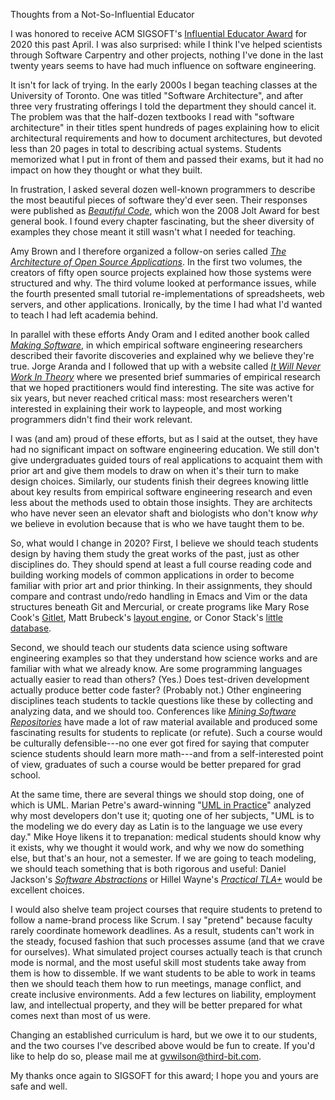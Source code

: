 Thoughts from a Not-So-Influential Educator

I was honored to receive ACM SIGSOFT's
[Influential Educator Award](http://www.sigsoft.org/awards/influentialEducatorAward.html)
for 2020 this past April. I was also surprised: while I think I've helped
scientists through Software Carpentry and other projects, nothing I've done in
the last twenty years seems to have had much influence on software engineering.

It isn't for lack of trying. In the early 2000s I began teaching classes at the
University of Toronto. One was titled "Software Architecture", and after three
very frustrating offerings I told the department they should cancel it. The
problem was that the half-dozen textbooks I read with "software architecture" in
their titles spent hundreds of pages explaining how to elicit architectural
requirements and how to document architectures, but devoted less than 20 pages
in total to describing actual systems. Students memorized what I put in front of
them and passed their exams, but it had no impact on how they thought or what
they built.

In frustration, I asked several dozen well-known programmers to describe the
most beautiful pieces of software they'd ever seen. Their responses were
published as *[Beautiful Code](http://shop.oreilly.com/product/9780596510046.do)*,
which won the 2008 Jolt Award for best general book. I found every chapter
fascinating, but the sheer diversity of examples they chose meant it still
wasn't what I needed for teaching.

Amy Brown and I therefore organized a follow-on series called
*[The Architecture of Open Source Applications](http://aosabook.org)*.
In the first two volumes, the creators of fifty open source projects explained
how those systems were structured and why. The third volume looked at
performance issues, while the fourth presented small tutorial re-implementations
of spreadsheets, web servers, and other applications. Ironically, by the time I
had what I'd wanted to teach I had left academia behind.

In parallel with these efforts Andy Oram and I edited another book called
*[Making Software](http://shop.oreilly.com/product/9780596808303.do)*,
in which empirical software engineering researchers described their favorite
discoveries and explained why we believe they're true. Jorge Aranda and I
followed that up with a website called
*[It Will Never Work In Theory](http://neverworkintheory.org/)*
where we presented brief summaries of empirical research that we hoped
practitioners would find interesting. The site was active for six years, but
never reached critical mass: most researchers weren't interested in explaining
their work to laypeople, and most working programmers didn't find their work
relevant.

I was (and am) proud of these efforts, but as I said at the outset, they have
had no significant impact on software engineering education. We still don't give
undergraduates guided tours of real applications to acquaint them with prior art
and give them models to draw on when it's their turn to make design choices.
Similarly, our students finish their degrees knowing little about key results
from empirical software engineering research and even less about the methods
used to obtain those insights. They are architects who have never seen an
elevator shaft and biologists who don't know *why* we believe in evolution
because that is who we have taught them to be.

So, what would I change in 2020? First, I believe we should teach students
design by having them study the great works of the past, just as other
disciplines do. They should spend at least a full course reading code and
building working models of common applications in order to become familiar with
prior art and prior thinking. In their assignments, they should compare and
contrast undo/redo handling in Emacs and Vim or the data structures beneath Git
and Mercurial, or create programs like
Mary Rose Cook's [Gitlet](http://gitlet.maryrosecook.com/),
Matt Brubeck's [layout engine](https://limpet.net/mbrubeck/2014/08/08/toy-layout-engine-1.html),
or Conor Stack's [little database](https://cstack.github.io/db_tutorial/).

Second, we should teach our students data science using software engineering
examples so that they understand how science works and are familiar with what we
already know. Are some programming languages actually easier to read than
others? (Yes.) Does test-driven development actually produce better code faster?
(Probably not.) Other engineering disciplines teach students to tackle questions
like these by collecting and analyzing data, and we should too. Conferences like
*[Mining Software Repositories](http://www.msrconf.org/)* have made a lot of raw
material available and produced some fascinating results for students to
replicate (or refute). Such a course would be culturally defensible---no one
ever got fired for saying that computer science students should learn more
math---and from a self-interested point of view, graduates of such a course
would be better prepared for grad school.

At the same time, there are several things we should stop doing, one of
which is UML. Marian Petre's award-winning
"[UML in Practice]( http://oro.open.ac.uk/35805/)"
analyzed why most developers don't use it; quoting one of her subjects, "UML is
to the modeling we do every day as Latin is to the language we use every day."
Mike Hoye likens it to trepanation: medical students should know why it exists,
why we thought it would work, and why we now do something else, but that's an
hour, not a semester. If we are going to teach modeling, we should teach
something that is both rigorous and useful:
Daniel Jackson's
*[Software Abstractions](https://mitpress.mit.edu/books/software-abstractions-revised-edition)*
or Hillel Wayne's
*[Practical TLA+](https://www.apress.com/gp/book/9781484238288)*
would be excellent choices.

I would also shelve team project courses that require students to pretend to
follow a name-brand process like Scrum. I say "pretend" because faculty rarely
coordinate homework deadlines. As a result, students can't work in the steady,
focused fashion that such processes assume (and that we crave for ourselves).
What simulated project courses actually teach is that crunch mode is normal, and
the most useful skill most students take away from them is how to dissemble. If
we want students to be able to work in teams then we should teach them how to
run meetings, manage conflict, and create inclusive environments.  Add a few
lectures on liability, employment law, and intellectual property, and they will
be better prepared for what comes next than most of us were.

Changing an established curriculum is hard, but we owe it to our students, and
the two courses I've described above would be fun to create. If you'd like to
help do so, please mail me at <gvwilson@third-bit.com>.

My thanks once again to SIGSOFT for this award; I hope you and yours are safe
and well.
